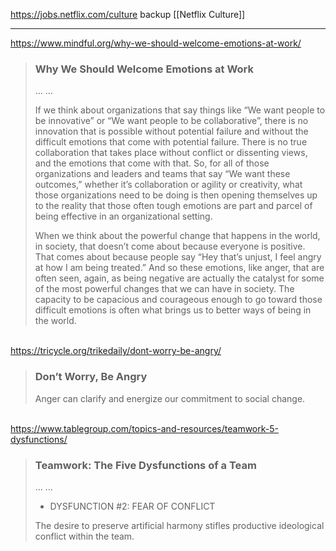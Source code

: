 
https://jobs.netflix.com/culture
backup [[Netflix Culture]]

---

https://www.mindful.org/why-we-should-welcome-emotions-at-work/
> ### Why We Should Welcome Emotions at Work
>
> … …
>
> If we think about organizations that say things like “We want people to be innovative” or “We want people to be collaborative”, there is no innovation that is possible without potential failure and without the difficult emotions that come with potential failure. There is no true collaboration that takes place without conflict or dissenting views, and the emotions that come with that. So, for all of those organizations and leaders and teams that say “We want these outcomes,” whether it’s collaboration or agility or creativity, what those organizations need to be doing is then opening themselves up to the reality that those often tough emotions are part and parcel of being effective in an organizational setting.
> 
> When we think about the powerful change that happens in the world, in society, that doesn’t come about because everyone is positive. That comes about because people say “Hey that’s unjust, I feel angry at how I am being treated.” And so these emotions, like anger, that are often seen, again, as being negative are actually the catalyst for some of the most powerful changes that we can have in society. The capacity to be capacious and courageous enough to go toward those difficult emotions is often what brings us to better ways of being in the world.

\
https://tricycle.org/trikedaily/dont-worry-be-angry/
> ### Don’t Worry, Be Angry
> Anger can clarify and energize our commitment to social change.

\
https://www.tablegroup.com/topics-and-resources/teamwork-5-dysfunctions/
> ### Teamwork: The Five Dysfunctions of a Team
>
> … …
> 
> -   DYSFUNCTION #2: FEAR OF CONFLICT
>    
> The desire to preserve artificial harmony stifles productive ideological conflict within the team.